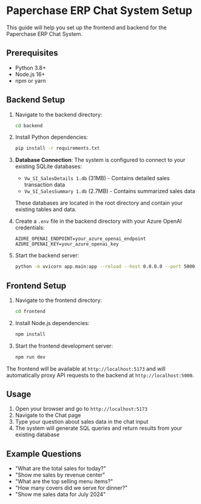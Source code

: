# Paperchase ERP Chat System Setup

This guide will help you set up the frontend and backend for the Paperchase ERP Chat System.

## Prerequisites

- Python 3.8+
- Node.js 16+
- npm or yarn

## Backend Setup

1. Navigate to the backend directory:
   ```bash
   cd backend
   ```

2. Install Python dependencies:
   ```bash
   pip install -r requirements.txt
   ```

3. **Database Connection**: The system is configured to connect to your existing SQLite databases:
   - `Vw_SI_SalesDetails 1.db` (31MB) - Contains detailed sales transaction data
   - `Vw_SI_SalesSummary 1.db` (2.7MB) - Contains summarized sales data
   
   These databases are located in the root directory and contain your existing tables and data.

4. Create a `.env` file in the backend directory with your Azure OpenAI credentials:
   ```
   AZURE_OPENAI_ENDPOINT=your_azure_openai_endpoint
   AZURE_OPENAI_KEY=your_azure_openai_key
   ```

5. Start the backend server:
   ```bash
   python -m uvicorn app.main:app --reload --host 0.0.0.0 --port 5000
   ```

## Frontend Setup

1. Navigate to the frontend directory:
   ```bash
   cd frontend
   ```

2. Install Node.js dependencies:
   ```bash
   npm install
   ```

3. Start the frontend development server:
   ```bash
   npm run dev
   ```

The frontend will be available at `http://localhost:5173` and will automatically proxy API requests to the backend at `http://localhost:5000`.

## Usage

1. Open your browser and go to `http://localhost:5173`
2. Navigate to the Chat page
3. Type your question about sales data in the chat input
4. The system will generate SQL queries and return results from your existing database

## Example Questions

- "What are the total sales for today?"
- "Show me sales by revenue center"
- "What are the top selling menu items?"
- "How many covers did we serve for dinner?"
- "Show me sales data for July 2024"